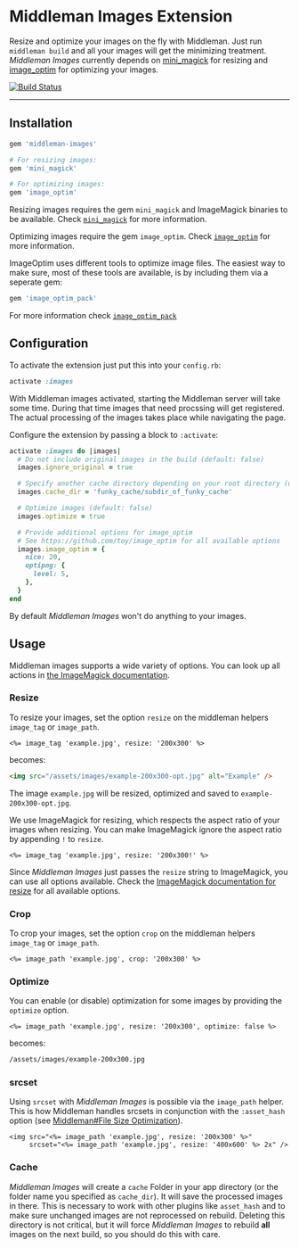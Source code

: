 # Middleman Images Extension

Resize and optimize your images on the fly with Middleman. Just run `middleman build`
and all your images will get the minimizing treatment. *Middleman Images* currently
depends on [mini_magick](https://github.com/minimagick/minimagick) for resizing and
[image_optim](https://github.com/toy/image_optim) for optimizing your images.

[![Build Status](https://api.travis-ci.org/zweitag/middleman-images.png?branch=master)](https://travis-ci.org/zweitag/middleman-images)

* * *

## Installation

```ruby
gem 'middleman-images'

# For resizing images:
gem 'mini_magick'

# For optimizing images:
gem 'image_optim'
```

Resizing images requires the gem `mini_magick` and ImageMagick binaries to be
available. Check [`mini_magick`](https://github.com/minimagick/minimagick) for
more information.

Optimizing images require the gem `image_optim`.
Check [`image_optim`](https://github.com/toy/image_optim) for more information.

ImageOptim uses different tools to optimize image files. The easiest way to
make sure, most of these tools are available, is by including them via a seperate
gem:

```ruby
gem 'image_optim_pack'
```

For more information check [`image_optim_pack`](https://github.com/toy/image_optim_pack)

## Configuration

To activate the extension just put this into your `config.rb`:

```ruby
activate :images
```

With Middleman images activated, starting the Middleman server will take some time.
During that time images that need procssing will get registered.
The actual processing of the images takes place while navigating the page.

Configure the extension by passing a block to `:activate`:

```ruby
activate :images do |images|
  # Do not include original images in the build (default: false)
  images.ignore_original = true

  # Specify another cache directory depending on your root directory (default: 'cache')
  images.cache_dir = 'funky_cache/subdir_of_funky_cache'

  # Optimize images (default: false)
  images.optimize = true

  # Provide additional options for image_optim
  # See https://github.com/toy/image_optim for all available options
  images.image_optim = {
    nice: 20,
    optipng: {
      level: 5,
    },
  }
end
```

By default *Middleman Images* won't do anything to your images.

## Usage

Middleman images supports a wide variety of options. You can look up all actions in [the ImageMagick documentation](https://www.imagemagick.org/script/command-line-options.php).

### Resize

To resize your images, set the option `resize` on the middleman helpers `image_tag` or `image_path`.

```erb
<%= image_tag 'example.jpg', resize: '200x300' %>
```

becomes:

```html
<img src="/assets/images/example-200x300-opt.jpg" alt="Example" />
```

The image `example.jpg` will be resized, optimized and saved to `example-200x300-opt.jpg`.

We use ImageMagick for resizing, which respects the aspect ratio of your images when resizing. You can make ImageMagick ignore the aspect ratio by appending `!` to `resize`.

```erb
<%= image_tag 'example.jpg', resize: '200x300!' %>
```

Since *Middleman Images* just passes the `resize` string to ImageMagick, you can use all options available. Check the [ImageMagick documentation for resize](https://www.imagemagick.org/Usage/resize/#resize) for all available options.

### Crop

To crop your images, set the option `crop` on the middleman helpers `image_tag` or `image_path`.

```erb
<%= image_path 'example.jpg', crop: '200x300' %>
```

### Optimize

You can enable (or disable) optimization for some images by providing the `optimize`
option.

```erb
<%= image_path 'example.jpg', resize: '200x300', optimize: false %>
```

becomes:

```html
/assets/images/example-200x300.jpg
```

### srcset

Using `srcset` with *Middleman Images* is possible via the `image_path` helper. This is how Middleman handles srcsets in conjunction with the
`:asset_hash` option
(see [Middleman#File Size Optimization](https://middlemanapp.com/advanced/file-size-optimization)).

```erb
<img src="<%= image_path 'example.jpg', resize: '200x300' %>"
     srcset="<%= image_path 'example.jpg', resize: '400x600' %> 2x" />
```

### Cache

*Middleman Images* will create a `cache` Folder in your app directory
(or the folder name you specified as `cache_dir`). It will
save the processed images in there. This is necessary to work with other plugins
like `asset_hash` and to make sure unchanged images are not reprocessed on
rebuild. Deleting this directory is not critical, but it will force
*Middleman Images* to rebuild **all** images on the next build, so you should
do this with care.

